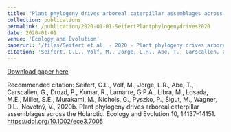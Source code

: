 ```yaml
---
title: "Plant phylogeny drives arboreal caterpillar assemblages across the Holarctic"
collection: publications
permalink: /publication/2020-01-01-SeifertPlantphylogenydrives2020
date: 2020-01-01
venue: 'Ecology and Evolution'
paperurl: '/files/Seifert et al. - 2020 - Plant phylogeny drives arboreal caterpillar assemb.pdf'
citation: 'Seifert, C.L., Volf, M., Jorge, L.R., Abe, T., Carscallen, G., Drozd, P., Kumar, R., Lamarre, G.P.A., Libra, M., Losada, M.E., Miller, S.E., Murakami, M., Nichols, G., Pyszko, P., Šigut, M., Wagner, D.L., Novotný, V., 2020b. Plant phylogeny drives arboreal caterpillar assemblages across the Holarctic. Ecology and Evolution 10, 14137–14151. https://doi.org/10.1002/ece3.7005'
---
```


<a href='/files/Seifert et al. - 2020 - Plant phylogeny drives arboreal caterpillar assemb.pdf'>Download paper here</a>

Recommended citation: Seifert, C.L., Volf, M., Jorge, L.R., Abe, T., Carscallen, G., Drozd, P., Kumar, R., Lamarre, G.P.A., Libra, M., Losada, M.E., Miller, S.E., Murakami, M., Nichols, G., Pyszko, P., Šigut, M., Wagner, D.L., Novotný, V., 2020b. Plant phylogeny drives arboreal caterpillar assemblages across the Holarctic. Ecology and Evolution 10, 14137–14151. https://doi.org/10.1002/ece3.7005